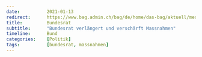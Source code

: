 ```yaml
---
date:          2021-01-13
redirect:      https://www.bag.admin.ch/bag/de/home/das-bag/aktuell/medienmitteilungen.msg-id-81967.html
title:         Bundesrat
subtitle:      "Bundesrat verlängert und verschärft Massnahmen"
timeline:      Bund
categories:    [Politik]
tags:          [bundesrat, massnahmen]
---
```

